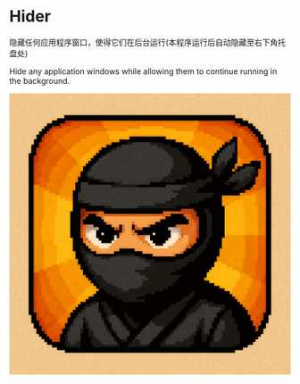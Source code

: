 # Hider
隐藏任何应用程序窗口，使得它们在后台运行(本程序运行后自动隐藏至右下角托盘处)

Hide any application windows while allowing them to continue running in the background.

![项目图](images/ninja_icon.png)
